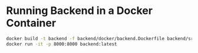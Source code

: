 # Running Backend in a Docker Container

```zsh
docker build -t backend -f backend/docker/backend.Dockerfile backend/src/backend_package
docker run -it -p 8000:8000 backend:latest
```